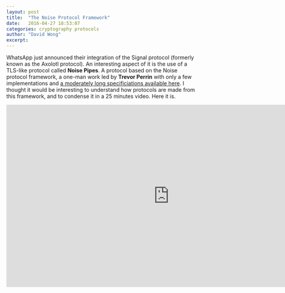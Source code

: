 ```yaml
---
layout: post
title:  "The Noise Protocol Framework"
date:   2016-04-27 18:53:07
categories: cryptography protocols
author: "David Wong"
excerpt: 
---
```


WhatsApp just announced their integration of the Signal protocol (formerly known as the Axolotl protocol). An interesting aspect of it is the use of a TLS-like protocol called **Noise Pipes**. A protocol based on the Noise protocol framework, a one-man work led by **Trevor Perrin** with only a few implementations and [a moderately long specificiations available here](http://noiseprotocol.org/). I thought it would be interesting to understand how protocols are made from this framework, and to condense it in a 25 minutes video. Here it is.

<iframe width="853" height="480" src="https://www.youtube.com/embed/ceGTgqypwnQ" frameborder="0" allowfullscreen></iframe>



